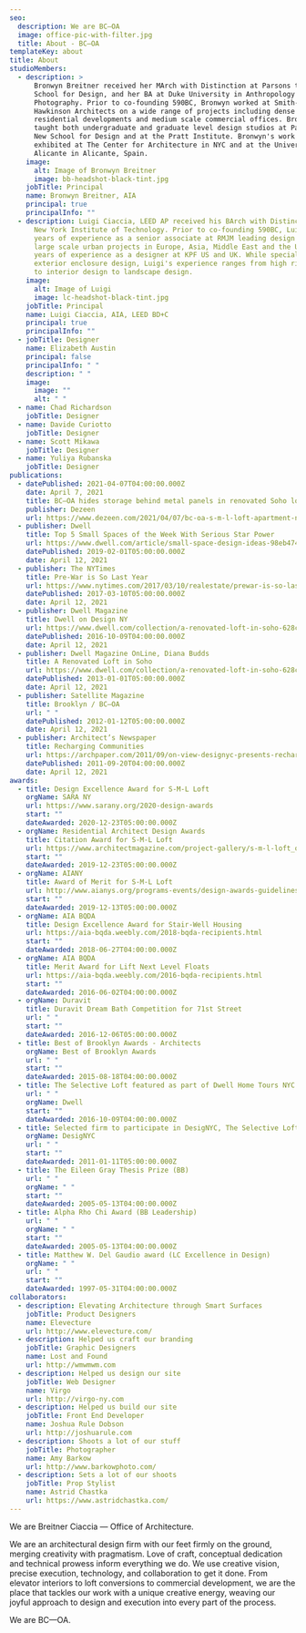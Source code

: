 ```yaml
---
seo:
  description: We are BC–OA
  image: office-pic-with-filter.jpg
  title: About - BC–OA
templateKey: about
title: About
studioMembers:
  - description: >
      Bronwyn Breitner received her MArch with Distinction at Parsons the New
      School for Design, and her BA at Duke University in Anthropology and
      Photography. Prior to co-founding 590BC, Bronwyn worked at Smith-Miller +
      Hawkinson Architects on a wide range of projects including dense urban
      residential developments and medium scale commercial offices. Bronwyn has
      taught both undergraduate and graduate level design studios at Parsons the
      New School for Design and at the Pratt Institute. Bronwyn's work has been
      exhibited at The Center for Architecture in NYC and at the University of
      Alicante in Alicante, Spain.
    image:
      alt: Image of Bronwyn Breitner
      image: bb-headshot-black-tint.jpg
    jobTitle: Principal
    name: Bronwyn Breitner, AIA
    principal: true
    principalInfo: ""
  - description: Luigi Ciaccia, LEED AP received his BArch with Distinction from The
      New York Institute of Technology. Prior to co-founding 590BC, Luigi had 5
      years of experience as a senior associate at RMJM leading design teams on
      large scale urban projects in Europe, Asia, Middle East and the US, and 7
      years of experience as a designer at KPF US and UK. While specializing in
      exterior enclosure design, Luigi's experience ranges from high rise design
      to interior design to landscape design.
    image:
      alt: Image of Luigi
      image: lc-headshot-black-tint.jpg
    jobTitle: Principal
    name: Luigi Ciaccia, AIA, LEED BD+C
    principal: true
    principalInfo: ""
  - jobTitle: Designer
    name: Elizabeth Austin
    principal: false
    principalInfo: " "
    description: " "
    image:
      image: ""
      alt: " "
  - name: Chad Richardson
    jobTitle: Designer
  - name: Davide Curiotto
    jobTitle: Designer
  - name: Scott Mikawa
    jobTitle: Designer
  - name: Yuliya Rubanska
    jobTitle: Designer
publications:
  - datePublished: 2021-04-07T04:00:00.000Z
    date: April 7, 2021
    title: BC—OA hides storage behind metal panels in renovated Soho loft
    publisher: Dezeen
    url: https://www.dezeen.com/2021/04/07/bc-oa-s-m-l-loft-apartment-new-york/
  - publisher: Dwell
    title: Top 5 Small Spaces of the Week With Serious Star Power
    url: https://www.dwell.com/article/small-space-design-ideas-98eb4748
    datePublished: 2019-02-01T05:00:00.000Z
    date: April 12, 2021
  - publisher: The NYTimes
    title: Pre-War is So Last Year
    url: https://www.nytimes.com/2017/03/10/realestate/prewar-is-so-last-year.html
    datePublished: 2017-03-10T05:00:00.000Z
    date: April 12, 2021
  - publisher: Dwell Magazine
    title: Dwell on Design NY
    url: https://www.dwell.com/collection/a-renovated-loft-in-soho-628c9992
    datePublished: 2016-10-09T04:00:00.000Z
    date: April 12, 2021
  - publisher: Dwell Magazine OnLine, Diana Budds
    title: A Renovated Loft in Soho
    url: https://www.dwell.com/collection/a-renovated-loft-in-soho-628c9992
    datePublished: 2013-01-01T05:00:00.000Z
    date: April 12, 2021
  - publisher: Satellite Magazine
    title: Brooklyn / BC—OA
    url: " "
    datePublished: 2012-01-12T05:00:00.000Z
    date: April 12, 2021
  - publisher: Architect’s Newspaper
    title: Recharging Communities
    url: https://archpaper.com/2011/09/on-view-designyc-presents-recharging-communities/
    datePublished: 2011-09-20T04:00:00.000Z
    date: April 12, 2021
awards:
  - title: Design Excellence Award for S-M-L Loft
    orgName: SARA NY
    url: https://www.sarany.org/2020-design-awards
    start: ""
    dateAwarded: 2020-12-23T05:00:00.000Z
  - orgName: Residential Architect Design Awards
    title: Citation Award for S-M-L Loft
    url: https://www.architectmagazine.com/project-gallery/s-m-l-loft_o
    start: ""
    dateAwarded: 2019-12-23T05:00:00.000Z
  - orgName: AIANY
    title: Award of Merit for S-M-L Loft
    url: http://www.aianys.org/programs-events/design-awards-guidelines/2019-design-award-recipients/
    start: ""
    dateAwarded: 2019-12-13T05:00:00.000Z
  - orgName: AIA BQDA
    title: Design Excellence Award for Stair-Well Housing
    url: https://aia-bqda.weebly.com/2018-bqda-recipients.html
    start: ""
    dateAwarded: 2018-06-27T04:00:00.000Z
  - orgName: AIA BQDA
    title: Merit Award for Lift Next Level Floats
    url: https://aia-bqda.weebly.com/2016-bqda-recipients.html
    start: ""
    dateAwarded: 2016-06-02T04:00:00.000Z
  - orgName: Duravit
    title: Duravit Dream Bath Competition for 71st Street
    url: " "
    start: ""
    dateAwarded: 2016-12-06T05:00:00.000Z
  - title: Best of Brooklyn Awards - Architects
    orgName: Best of Brooklyn Awards
    url: " "
    start: ""
    dateAwarded: 2015-08-18T04:00:00.000Z
  - title: The Selective Loft featured as part of Dwell Home Tours NYC
    url: " "
    orgName: Dwell
    start: ""
    dateAwarded: 2016-10-09T04:00:00.000Z
  - title: Selected firm to participate in DesigNYC, The Selective Loft
    orgName: DesigNYC
    url: " "
    start: ""
    dateAwarded: 2011-01-11T05:00:00.000Z
  - title: The Eileen Gray Thesis Prize (BB)
    url: " "
    orgName: " "
    start: ""
    dateAwarded: 2005-05-13T04:00:00.000Z
  - title: Alpha Rho Chi Award (BB Leadership)
    url: " "
    orgName: " "
    start: ""
    dateAwarded: 2005-05-13T04:00:00.000Z
  - title: Matthew W. Del Gaudio award (LC Excellence in Design)
    orgName: " "
    url: " "
    start: ""
    dateAwarded: 1997-05-31T04:00:00.000Z
collaborators:
  - description: Elevating Architecture through Smart Surfaces
    jobTitle: Product Designers
    name: Elevecture
    url: http://www.elevecture.com/
  - description: Helped us craft our branding
    jobTitle: Graphic Designers
    name: Lost and Found
    url: http://wmwmwm.com
  - description: Helped us design our site
    jobTitle: Web Designer
    name: Virgo
    url: http://virgo-ny.com
  - description: Helped us build our site
    jobTitle: Front End Developer
    name: Joshua Rule Dobson
    url: http://joshuarule.com
  - description: Shoots a lot of our stuff
    jobTitle: Photographer
    name: Amy Barkow
    url: http://www.barkowphoto.com/
  - description: Sets a lot of our shoots
    jobTitle: Prop Stylist
    name: Astrid Chastka
    url: https://www.astridchastka.com/
---
```


We are Breitner Ciaccia — Office of Architecture.

We are an architectural design firm with our feet firmly on the ground, merging creativity with pragmatism. Love of craft, conceptual dedication and technical prowess inform everything we do. We use creative vision, precise execution, technology, and collaboration to get it done. From elevator interiors to loft conversions to commercial development, we are the place that tackles our work with a unique creative energy, weaving our joyful approach to design and execution into every part of the process.

We are BC—OA.
